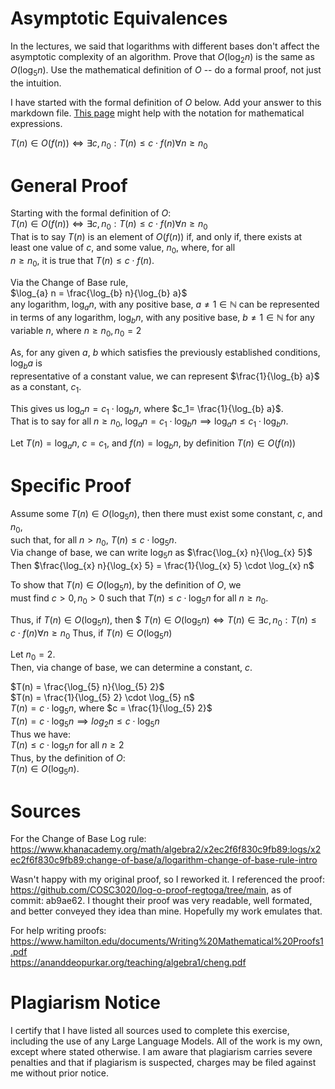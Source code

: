 # Asymptotic Equivalences

In the lectures, we said that logarithms with different bases don't affect the
asymptotic complexity of an algorithm. Prove that $O(\log_{2} n)$ is the same as
$O(\log_{5} n)$. Use the mathematical definition of $O$ -- do a formal proof,
not just the intuition.

I have started with the formal definition of $O$ below. Add your answer to this
markdown file. [This
page](https://docs.github.com/en/get-started/writing-on-github/working-with-advanced-formatting/writing-mathematical-expressions)
might help with the notation for mathematical expressions.

$T(n) \in O(f(n)) \iff \exists c, n_0: T(n) \leq c \cdot f(n) \forall n \geq n_0$  

# General Proof  

Starting with the formal definition of $O$:  
$T(n) \in O(f(n)) \iff \exists c, n_0: T(n) \leq c \cdot f(n) \forall n \geq n_0$  
That is to say $T(n)$ is an element of $O(f(n))$ if, and only if, there exists at  
least one value of $c$, and some value, $n_0$, where, for all  
$n \ge n_0$, it is true that $T(n) \le c \cdot f(n)$.  

Via the Change of Base rule,  
$\log_{a} n = \frac{\log_{b} n}{\log_{b} a}$  
any logarithm, $\log_{a} n$, with any positive base, $a \neq 1 \in \mathbb{N}$ can be represented  
in terms of any logarithm, $\log_{b} n$, with any positive base, $b \neq 1 \in \mathbb{N}$ for any  
variable $n$, where $n \geq n_0, n_0 = 2$  

As, for any given $a$, $b$ which satisfies the previously established conditions, $\log_{b} a$ is  
representative of a constant value, we can represent $\frac{1}{\log_{b} a}$ as a constant, $c_1$.

This gives us $\log_{a} n=c_1 \cdot \log_{b} n$, where $c_1= \frac{1}{\log_{b} a}$.  
That is to say for all $n \geq n_0$, $\log_{a} n=c_1 \cdot \log_{b} n \implies \log_{a} n \leq c_1 \cdot \log_{b} n$.

Let $T(n)= \log_{a} n$, $c=c_1$, and $f(n)=\log_{b} n$, by definition $T(n) \in O(f(n))$

# Specific Proof

Assume some $T(n) \in O(\log_{5} n)$, then there must exist some constant, $c$, and $n_0$,  
such that, for all $n > n_0$, $T(n) \leq c \cdot \log_{5} n$.  
Via change of base, we can write $\log_{5} n$ as $\frac{\log_{x} n}{\log_{x} 5}$
Then $\frac{\log_{x} n}{\log_{x} 5} = \frac{1}{\log_{x} 5} \cdot \log_{x} n$

To show that $T(n) \in O(\log_{5} n)$, by the definition of $O$, we  
must find $c > 0, n_0 > 0$ such that $T(n) \leq c \cdot \log_{5} n$ for all $n \geq n_0$.  

Thus, if $T(n) \in O(\log_{5} n)$, then $
$T(n) \in O(\log_{5} n) \iff T(n) \in \exists c, n_0: T(n) \leq c \cdot f(n) \forall n \geq n_0$
Thus, if $T(n) \in O(\log_{5} n)$

Let $n_0 = 2$.  
Then, via change of base, we can determine a constant, $c$.  


$T(n) = \frac{\log_{5} n}{\log_{5} 2}$  
$T(n) = \frac{1}{\log_{5} 2} \cdot \log_{5} n$  
$T(n) = c \cdot \log_{5} n$, where $c = \frac{1}{\log_{5} 2}$  
$T(n) = c \cdot \log_{5} n \implies log_{2} n \leq c \cdot \log_{5} n$  
Thus we have:  
$T(n) \leq c \cdot \log_{5} n$ for all $n \geq 2$  
Thus, by the definition of $O$:  
$T(n) \in O(\log_{5} n)$.  

# Sources

For the Change of Base Log rule:  
https://www.khanacademy.org/math/algebra2/x2ec2f6f830c9fb89:logs/x2ec2f6f830c9fb89:change-of-base/a/logarithm-change-of-base-rule-intro  

Wasn't happy with my original proof, so I reworked it. I referenced the proof: https://github.com/COSC3020/log-o-proof-regtoga/tree/main, as of commit: ab9ae62. I thought their proof was very readable, well formated, and better conveyed they idea than mine. Hopefully my work emulates that.

For help writing proofs:  
https://www.hamilton.edu/documents/Writing%20Mathematical%20Proofs1.pdf  
https://ananddeopurkar.org/teaching/algebra1/cheng.pdf  

# Plagiarism Notice

I certify that I have listed all sources used to complete this exercise, including the use of any Large Language Models. All of the work is my own, except where stated otherwise. I am aware that plagiarism carries severe penalties and that if plagiarism is suspected, charges may be filed against me without prior notice.
